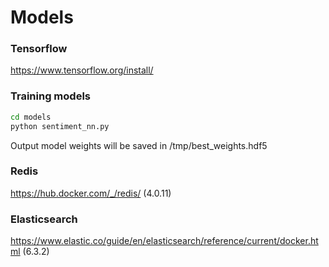 # Models

### Tensorflow
https://www.tensorflow.org/install/

### Training models

```bash
cd models
python sentiment_nn.py
```

Output model weights will be saved in /tmp/best_weights.hdf5


### Redis
https://hub.docker.com/_/redis/ (4.0.11)


### Elasticsearch
https://www.elastic.co/guide/en/elasticsearch/reference/current/docker.html (6.3.2)
